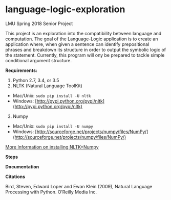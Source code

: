 # language-logic-exploration
LMU Spring 2018 Senior Project

This project is an exploration into the compatibility between language and computation. The goal of the Language-Logic application is to create an application where, when given a sentence can identify prepositional phrases and breakdown its structure in order to output the symbolic logic of the statement. Currently, this program will ony be prepared to tackle simple conditional argument structure.

**Requirements:**
1. Python 2.7, 3.4, or 3.5
2. NLTK (Natural Language ToolKit)
 * Mac/Unix: `sudo pip install -U nltk`
 * Windows: [http://pypi.python.org/pypi/nltk](http://pypi.python.org/pypi/nltk)
3. Numpy
 * Mac/Unix: `sudo pip install -U numpy`
 * Windows: [http://sourceforge.net/projects/numpy/files/NumPy/](http://sourceforge.net/projects/numpy/files/NumPy/)

[More Information on installing NLTK+Numpy](https://www.nltk.org/install.html)
 
**Steps**

**Documentation**

**Citations**

Bird, Steven, Edward Loper and Ewan Klein (2009), Natural Language Processing with Python. O’Reilly Media Inc.
